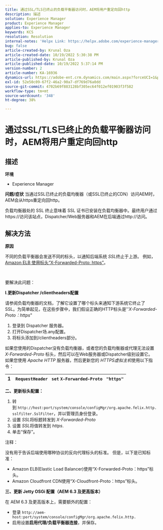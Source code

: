 ```yaml
---
title: 通过SSL/TLS已终止的负载平衡器访问时，AEM将用户重定向回http
description: 描述
solution: Experience Manager
product: Experience Manager
applies-to: Experience Manager
keywords: KCS
resolution: Resolution
internal-notes: 'Helpx Link: https://helpx.adobe.com/experience-manager/kb/AEM-redirecting-back-to-http-on-accessed-via-SSL-terminated-Load-Balancer.html'
bug: false
article-created-by: Krunal Oza
article-created-date: 10/19/2022 5:30:38 PM
article-published-by: Krunal Oza
article-published-date: 10/19/2022 5:37:14 PM
version-number: 2
article-number: KA-16936
dynamics-url: https://adobe-ent.crm.dynamics.com/main.aspx?forceUCI=1&pagetype=entityrecord&etn=knowledgearticle&id=d23762bb-d34f-ed11-bba2-00224808679b
exl-id: 52e50c09-67f2-46a2-90a7-df769d76a0dd
source-git-commit: 4702b69f883128bf305ec64f012ef01903f3f582
workflow-type: tm+mt
source-wordcount: '348'
ht-degree: 38%

---
```


# 通过SSL/TLS已终止的负载平衡器访问时，AEM将用户重定向回http

## 描述

<b>环境</b>
- Experience Manager



<b>问题/症状</b>
当通过SSL已终止的负载均衡器（或SSL已终止的CDN）访问AEM时，AEM会从https重定向回http。

负载均衡器处的 SSL 终止意味着 SSL 证书已安装在负载均衡器中。最终用户通过https://访问该站点，Dispatcher/Web服务器和AEM在后端通过http://访问。




## 解决方法


<b>原因</b>

不同的负载平衡器会发送不同的标头，以通知后端系统 *SSL*&#x200B;终止于上游。 例如，[Amazon ELB 使用标头“X-Forwarded-Proto: https”](https://docs.aws.amazon.com/elasticloadbalancing/latest/classic/x-forwarded-headers.html#x-forwarded-proto)。

&#x200B; &#x200B;&#x200B;&#x200B; &#x200B;&#x200B;

要解决此问题：

<b>I.更新Dispatcher /clientheaders配置</b>

请参阅负载均衡器的文档，了解它设置了哪个标头来通知下游系统它终止了 SSL。为简单起见，在这些步骤中，我们假设正确的HTTP标头是&#39;&#39;*X-Forwarded-Proto：https*&quot;

1. 登录到 Dispatcher 服务器。
2. 打开Dispatcher场.any配置。
3. 将标头添加到/clientheaders部分。


如果您使用的Dispatcher没有负载均衡器，或者您的负载均衡器或代理无法设置 *X-Forwarded-Proto* 标头，然后可以在Web服务器或Dispatcher级别设置它。 如果您使用 *Apache HTTP* 服务器，然后更新您的 *HTTPS虚拟主机*&#x200B;使用以下指令：


| 1 | `RequestHeader ` `set` `X-Forwarded-Proto ` `"https"` |
| --- | --- |


<b>二、更新标头配置：</b>

1. 转到 `http://host:port/system/console/configMgr/org.apache.felix.http.sslfilter.SslFilter`，并以管理员身份登录。
2. 设置 *SSL*&#x200B;将标题转发到 *X-Forwarded-Proto*
3. 设置 *SSL*&#x200B;将值转发到 *https*.
4. 单击“保存”。


注释：

没有用于告诉后端使用哪种协议的反向代理标头的标准。 但是，以下是已知标准：

- Amazon ELB(Elastic Load Balancer)使用“X-Forwarded-Proto：https”标头。
- Amazon Cloudfront CDN使用“X-Cloudfront-Proto：https”标头。


<b>三、更新 Jetty OSGi 配置（AEM 6.3 及更高版本）</b>

在 AEM 6.3 及更高版本上，需要额外的配置：

- 登录 `http://aem-host:port/system/console/configMgr/org.apache.felix.http.`
- 启用设置<b>启用代理/负载平衡器连接</b>，并保存。

